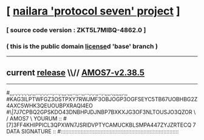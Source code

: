 
# [ [nailara 'protocol seven' project](http://nailara.network/) ]

### [ source code version : ZKT5L7MIBQ-4862.0 ]

### ( this is the public domain [license](../license)d 'base' branch )
---
## current [release](https://github.com/nailara-technologies/protocol-7/releases) \\\\// [AMOS7-v2.38.5](https://github.com/nailara-technologies/protocol-7/releases/tag/AMOS7-v2.38.5)
---

#,,,.,.,.,.,.,,.,,...,.,.,...,...,.,,,.,,,..,,..,,...,.,.,,..,.,,,,.,,,,,,,.,,
#KAG3ILPTWFGZ3OSTPXY7RWJMF3OBJOGP3OGFSEYC5TB67UOBHBG2Z4AXC5WHK3QEUOUBPXRAQI4EO
#\\\|7J7CPBQ2GPSKDO43DNBHPJDJNBP7BXKXJG3OF3NLTOUSJO3QZOR \ / AMOS7 \ YOURUM ::
#\[7]3FF4KHIPPICL3QPXWN7JSRIDVPTYCAMUCKBLSMPA447ZYJZRTECQ 7  DATA SIGNATURE ::
#:::::::::::::::::::::::::::::::::::::::::::::::::::::::::::::::::::::::::::::
